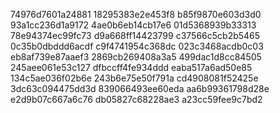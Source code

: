 74976d7601a24881
18295383e2e453f8
b85f9870e603d3d0
93a1cc236d1a9172
4ae0b6eb14cb17e6
01d5368939b33313
78e94374ec99fc73
d9a668ff14423799
c37566c5cb2b5465
0c35b0dbddd6acdf
c9f4741954c368dc
023c3468acdb0c03
eb8af739e87aaef3
2869cb269408a3a5
499dac1d8cc84505
245aee061e53c127
dfbccff4fe934ddd
eaba517a6ad50e85
134c5ae036f02b6e
243b6e75e50f791a
cd4908081f52425e
3dc63c094475dd3d
839066493ee60eda
aa6b99361798d28e
e2d9b07c667a6c76
db05827c68228ae3
a23cc59fee9c7bd2
